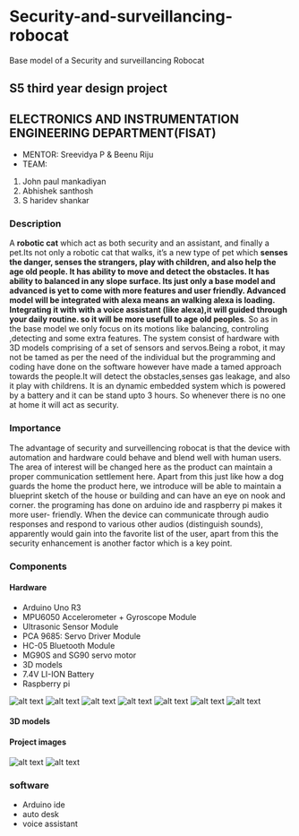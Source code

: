 # Security-and-surveillancing-robocat
 Base model of a Security and surveillancing Robocat
## S5 third year design project
## ELECTRONICS AND INSTRUMENTATION ENGINEERING DEPARTMENT(FISAT)

- MENTOR: Sreevidya P & Beenu Riju
- TEAM:
1. John paul mankadiyan
2. Abhishek santhosh
3. S haridev shankar


### Description
A **robotic cat** which act as both security and an assistant, and finally a pet.Its not only a robotic cat that walks, it’s a new type of pet which **senses the danger, senses the strangers, play with children, and also help the age old people. It has ability to move and detect the obstacles. It has ability to balanced in any slope surface. Its just only a base model and advanced is yet to come with more features and user friendly. Advanced model  will be integrated with alexa means an walking alexa is loading. Integrating it with with a voice assistant (like alexa),it will guided through your daily routine. so it will be more usefull to age old peoples**. So as in the base model we only focus on its motions like balancing, controling ,detecting and some extra features. The system consist of hardware with 3D models comprising of a set of sensors and servos.Being a robot, it may not be tamed as per the need of the individual but the programming and coding have done on the software however have made a tamed approach towards the people.It will detect the obstacles,senses gas leakage, and also it play with childrens. It is an dynamic embedded system which is powered by a battery and it can be stand upto 3 hours.
So whenever there is no one at home it will act as security. 

### Importance
The advantage of security and surveillencing robocat is that the device with automation and hardware could behave and blend well with human users. The area of interest will be changed here as the product can maintain a proper communication settlement here. Apart from this just like how a dog guards the home the product here, we introduce will be able to maintain a blueprint sketch of the house or building and can have an eye on nook and corner. the programing has done on arduino ide and raspberry pi makes it more user- friendly. When the device can communicate through audio responses and respond to various other audios (distinguish sounds), apparently would gain into the favorite list of the user, apart from this the security enhancement is another factor which is a key point.



### Components

#### Hardware

- Arduino Uno R3
- MPU6050 Accelerometer + Gyroscope Module
- Ultrasonic Sensor Module
- PCA 9685: Servo Driver Module
- HC-05 Bluetooth Module
- MG90S and SG90 servo motor
- 3D models
- 7.4V LI-ION Battery
- Raspberry pi

![alt text](https://user-images.githubusercontent.com/60437235/101275137-58a38e00-37c9-11eb-859b-ab21598ffb94.jpg)
![alt text](https://user-images.githubusercontent.com/60437235/101275141-5c371500-37c9-11eb-8503-da035506c178.jpg)
![alt text](https://user-images.githubusercontent.com/60437235/101275146-65c07d00-37c9-11eb-8780-4fd0c7a326b4.jpg)
![alt text](https://user-images.githubusercontent.com/60437235/101275150-68bb6d80-37c9-11eb-91f7-47433cfbacaa.jpg)
![alt text](https://user-images.githubusercontent.com/60437235/103404625-4b847f80-4b7a-11eb-89dd-e4cf716aff35.jpg)
![alt text](https://user-images.githubusercontent.com/60437235/103405820-7b358680-4b7e-11eb-9f5a-d9c29c3c1e11.jpg)
![alt text](https://user-images.githubusercontent.com/60437235/103405961-fb5bec00-4b7e-11eb-8726-6b1479bef48f.jpg)


#### 3D models

#### Project images
![alt text](https://user-images.githubusercontent.com/60437235/103741624-6bef8680-501f-11eb-9af7-279caf3fca02.jpg)
![alt text](https://user-images.githubusercontent.com/60437235/103741646-7447c180-501f-11eb-9cd0-a5caf4ea5a06.jpg)

### software
- Arduino ide
- auto desk
- voice assistant

